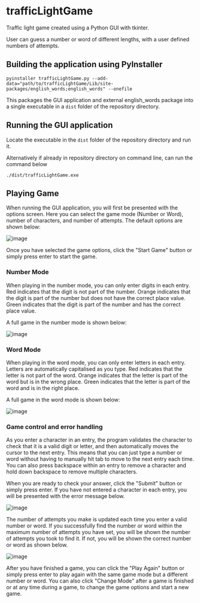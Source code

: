 # trafficLightGame
Traffic light game created using a Python GUI with tkinter. 

User can guess a number or word of different lengths, with a user defined numbers of attempts. 

## Building the application using PyInstaller
```
pyinstaller trafficLightGame.py --add-data="path/to/trafficLightGame/Lib/site-packages/english_words;english_words" --onefile
```
This packages the GUI application and external english_words package into a single executable in a `dist` folder of the repository directory.

## Running the GUI application
Locate the executable in the `dist` folder of the repository directory and run it.

Alternatively if already in repository directory on command line, can run the command below
```
./dist/trafficLightGame.exe
```

## Playing Game
When running the GUI application, you will first be presented with the options screen. Here you can select the game mode (Number or Word), number of characters, and number of attempts. The default options are shown below:

![image](https://user-images.githubusercontent.com/57740952/178166448-798c9fcc-1165-4845-aa00-81285cba45e9.png)

Once you have selected the game options, click the "Start Game" button or simply press enter to start the game.

### Number Mode
When playing in the number mode, you can only enter digits in each entry. Red indicates that the digit is not part of the number. Orange indicates that the digit is part of the number but does not have the correct place value. Green indicates that the digit is part of the number and has the correct place value.

A full game in the number mode is shown below:

![image](https://user-images.githubusercontent.com/57740952/178166650-08fbf221-cd16-416c-9ba6-dc8b319a3969.png)

### Word Mode
When playing in the word mode, you can only enter letters in each entry. Letters are automatically capitalised as you type. Red indicates that the letter is not part of the word. Orange indicates that the letter is part of the word but is in the wrong place. Green indicates that the letter is part of the word and is in the right place.

A full game in the word mode is shown below:

![image](https://user-images.githubusercontent.com/57740952/178166925-fbfca746-a57e-4b6d-ac43-b8b7f3c7e303.png)

### Game control and error handling
As you enter a character in an entry, the program validates the character to check that it is a valid digit or letter, and then automatically moves the cursor to the next entry. This means that you can just type a number or word without having to manually hit tab to move to the next entry each time. You can also press backspace within an entry to remove a character and hold down backspace to remove multiple characters. 

When you are ready to check your answer, click the "Submit" button or simply press enter. If you have not entered a character in each entry, you will be presented with the error message below.

![image](https://user-images.githubusercontent.com/57740952/178167220-24744685-834d-48c6-af69-fb4e4d38e1f7.png)

The number of attempts you make is updated each time you enter a valid number or word. If you successfully find the number or word within the maximum number of attempts you have set, you will be shown the number of attempts you took to find it. If not, you will be shown the correct number or word as shown below.

![image](https://user-images.githubusercontent.com/57740952/178167895-97308586-0305-4413-9491-bb5aa7283105.png)

After you have finished a game, you can click the "Play Again" button or simply press enter to play again with the same game mode but a different number or word. You can also click "Change Mode" after a game is finished or at any time during a game, to change the game options and start a new game.

